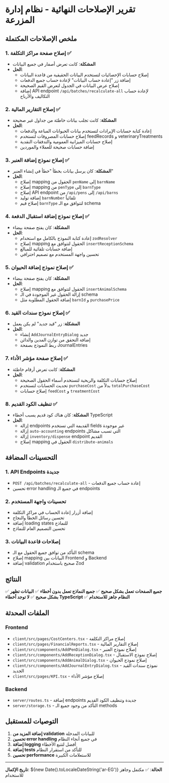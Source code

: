 # تقرير الإصلاحات النهائية - نظام إدارة المزرعة

## ملخص الإصلاحات المكتملة

### 1. إصلاح صفحة مراكز التكلفة ✅
- **المشكلة**: كانت تعرض أصفار في جميع البيانات
- **الحل**: 
  - إصلاح حسابات الإحصائيات لتستخدم البيانات الحقيقية من قاعدة البيانات
  - إضافة زر "إعادة حساب البيانات" لإعادة حساب جميع الدفعات
  - إصلاح عرض البيانات في الجدول لتعرض القيم الصحيحة
  - إضافة API endpoint `/api/batches/recalculate-all` لإعادة حساب التكاليف والأرباح

### 2. إصلاح التقارير المالية ✅
- **المشكلة**: كانت تجلب بيانات خاطئة من جداول غير صحيحة
- **الحل**:
  - إعادة كتابة حسابات الإيرادات لتستخدم بيانات الحيوانات المباعة والدفعات
  - إصلاح حسابات المصروفات لتستخدم feedRecords و veterinaryTreatments
  - إصلاح حسابات الميزانية العمومية والتدفقات النقدية
  - إضافة حسابات صحيحة للعملاء والموردين

### 3. إصلاح نموذج إضافة العنبر ✅
- **المشكلة**: كان يرسل بيانات بخطأ "خطأ في إنشاء العنبر"
- **الحل**:
  - إصلاح mapping الحقول من `penName` إلى `barnName`
  - إصلاح mapping من `penType` إلى `barnType`
  - إصلاح API endpoint من `/api/pens` إلى `/api/barns`
  - إضافة توليد `barnNumber` تلقائياً
  - إصلاح قيم `barnType` لتتوافق مع الـ schema

### 4. إصلاح نموذج إضافة استقبال الدفعة ✅
- **المشكلة**: كان يفتح صفحة بيضاء
- **الحل**:
  - إعادة كتابة النموذج بالكامل مع استخدام `zodResolver`
  - إصلاح mapping الحقول لتتوافق مع `insertReceptionSchema`
  - إضافة حسابات تلقائية للمبالغ
  - تحسين واجهة المستخدم مع تصميم احترافي

### 5. إصلاح نموذج إضافة الحيوان ✅
- **المشكلة**: كان يفتح صفحة بيضاء
- **الحل**:
  - إصلاح mapping الحقول لتتوافق مع `insertAnimalSchema`
  - إزالة الحقول غير الموجودة في الـ schema
  - إضافة الحقول المطلوبة مثل `barnId` و `purchasePrice`

### 6. إصلاح نموذج سندات القيد ✅
- **المشكلة**: زر "قيد جديد" لم يكن يعمل
- **الحل**:
  - إنشاء `AddJournalEntryDialog` جديد
  - إضافة التحقق من توازن المدين والدائن
  - ربط النموذج بصفحة JournalEntries

### 7. إصلاح صفحة مؤشر الأداء ✅
- **المشكلة**: كانت تعرض أرقام خاطئة
- **الحل**:
  - إصلاح حسابات التكلفة والربحية لتستخدم أسماء الحقول الصحيحة
  - تحديث الحسابات لتستخدم `purchaseCost` بدلاً من `totalPurchaseCost`
  - إصلاح حسابات `feedCost` و `treatmentCost`

### 8. تنظيف الكود القديم ✅
- **المشكلة**: كان هناك كود قديم يسبب أخطاء TypeScript
- **الحل**:
  - إزالة endpoints القديمة التي تستخدم fields غير موجودة
  - إزالة `auto-accounting` endpoints التي تسبب مشاكل
  - إزالة `inventory/dispense` endpoint القديم
  - إصلاح mapping الحقول في `distribute-animals`

## التحسينات المضافة

### 1. API Endpoints جديدة
- `POST /api/batches/recalculate-all` - إعادة حساب جميع الدفعات
- تحسين error handling في جميع الـ endpoints

### 2. تحسينات واجهة المستخدم
- إضافة أزرار إعادة الحساب في مراكز التكلفة
- تحسين رسائل الخطأ والنجاح
- إضافة loading states للنماذج
- تحسين التصميم العام للنماذج

### 3. إصلاحات قاعدة البيانات
- التأكد من توافق جميع الحقول مع الـ schema
- إصلاح mapping البيانات بين Frontend و Backend
- إضافة validation صحيح باستخدام Zod

## النتائج

✅ **جميع الصفحات تعمل بشكل صحيح**
✅ **جميع النماذج تعمل بدون أخطاء**
✅ **البيانات تظهر بشكل صحيح**
✅ **لا توجد أخطاء TypeScript**
✅ **النظام جاهز للاستخدام**

## الملفات المحدثة

### Frontend
- `client/src/pages/CostCenters.tsx` - إصلاح مراكز التكلفة
- `client/src/pages/FinancialReports.tsx` - إصلاح التقارير المالية
- `client/src/components/AddPenDialog.tsx` - إصلاح نموذج العنبر
- `client/src/components/AddReceptionDialog.tsx` - إصلاح نموذج الاستقبال
- `client/src/components/AddAnimalDialog.tsx` - إصلاح نموذج الحيوان
- `client/src/components/AddJournalEntryDialog.tsx` - نموذج سندات القيد الجديد
- `client/src/pages/KPI.tsx` - إصلاح مؤشر الأداء

### Backend
- `server/routes.ts` - إضافة endpoints جديدة وتنظيف الكود القديم
- `server/storage.ts` - التأكد من وجود جميع الـ methods

## التوصيات للمستقبل

1. **إضافة المزيد من validation** للبيانات المدخلة
2. **تحسين error handling** في جميع أنحاء النظام
3. **إضافة logging** أفضل لتتبع الأخطاء
4. **إضافة tests** للتأكد من استقرار النظام
5. **تحسين performance** للاستعلامات الكبيرة

---
**تاريخ الإكمال**: ${new Date().toLocaleDateString('ar-EG')}
**الحالة**: ✅ مكتمل وجاهز للاستخدام
